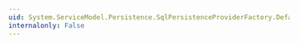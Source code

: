 ```yaml
---
uid: System.ServiceModel.Persistence.SqlPersistenceProviderFactory.DefaultOpenTimeout
internalonly: False
---
```

